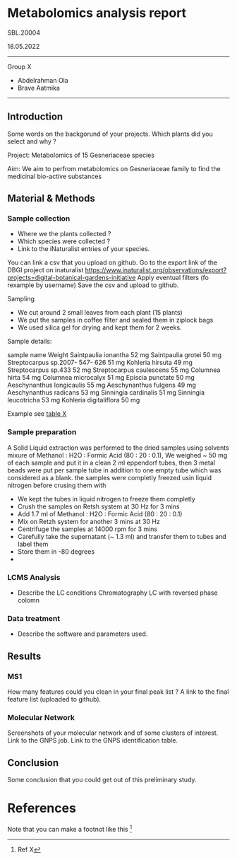 # Metabolomics analysis report
SBL.20004 

18.05.2022

----
Group X
- Abdelrahman Ola
- Brave Aatmika
----


## Introduction

Some words on the backgorund of your projects.
Which plants did you select and why ?

Project: Metabolomics of 15 Gesneriaceae species 

Aim: We aim to perfrom metabolomics on Gesneriaceae family to find the medicinal bio-active substances


## Material & Methods

### Sample collection

- Where we the plants collected ? 
- Which species were collected ? 
- Link to the iNaturalist entries of your species.

You can link a csv that you upload on github.
Go to the export link of the DBGI project on inaturalist https://www.inaturalist.org/observations/export?projects=digital-botanical-gardens-initiative
Apply eventual filters (fo rexample by username)
Save the csv and upload to github.

Sampling 
* We cut around 2 small leaves from each plant (15 plants)
* We put the samples in coffee filter and sealed them in ziplock bags
* We used silica gel for drying and kept them for 2 weeks.

Sample details: 

sample name                                Weight
Saintpaulia ionantha                        52 mg
Saintpaulia grotei                          50 mg 
Streptocarpus sp.2007- 547- 626             51 mg
Kohleria hirsuta                            49 mg
Streptocarpus sp.433                        52 mg
Streptocarpus caulescens                    55 mg
Columnea hirta                              54 mg 
Columnea microcalyx                         51 mg
Episcia punctate                            50 mg
Aeschynanthus longicaulis                   55 mg
Aeschynanthus fulgens                       49 mg 
Aeschynanthus radicans                      53 mg
Sinningia cardinalis                        51 mg
Sinningia leucotricha                       53 mg
Kohleria digitaliflora                      50 mg

Example see [table X](https://github.com/commons-teaching/SBL.20004.2022/blob/main/data/observations-238383.csv) 

### Sample preparation

A Solid Liquid extraction was performed to the dried samples using solvents mixure of Methanol : H2O : Formic Acid (80 : 20 : 0.1), We weighed ~ 50 mg of each sample and put it in a clean 2 ml eppendorf tubes, then 3 metal beads were put per sample tube in addition to one empty tube which was considered as a blank. the samples were completly freezed usin liquid nitrogen before crusing them with 
* We kept the tubes in liquid nitrogen to freeze them completly
* Crush the samples on Retsh system at 30 Hz for 3 mins
* Add 1.7 ml of Methanol : H2O : Formic Acid (80 : 20 : 0.1)
* Mix on Retzh system for another 3 mins at 30 Hz
* Centrifuge the samples at 14000 rpm for 3 mins
* Carefully take the supernatant (~ 1.3 ml) and transfer them to tubes and label them 
* Store them in -80 degrees 
* 
### LCMS Analysis

- Describe the LC conditions
Chromatography 
LC with reversed phase colomn 

### Data treatment

- Describe the software and parameters used.

## Results


### MS1

How many features could you clean in your final peak list ?
A link to the final feature list (uploaded to github).

### Molecular Network

Screenshots of your molecular network and of some clusters of interest.
Link to the GNPS job.
Link to the GNPS identification table.


## Conclusion

Some conclusion that you could get out of this preliminary study.

# References

Note that you can make a footnot like this [^1]

[^1]: Ref X
